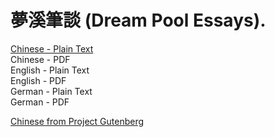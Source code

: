 # 夢溪筆談 (Dream Pool Essays).

[Chinese - Plain Text](full-text-chinese.md)  
Chinese - PDF  
English - Plain Text  
English - PDF  
German - Plain Text  
German - PDF  

[Chinese from Project Gutenberg](https://www.gutenberg.org/cache/epub/27292/pg27292-images.html)

